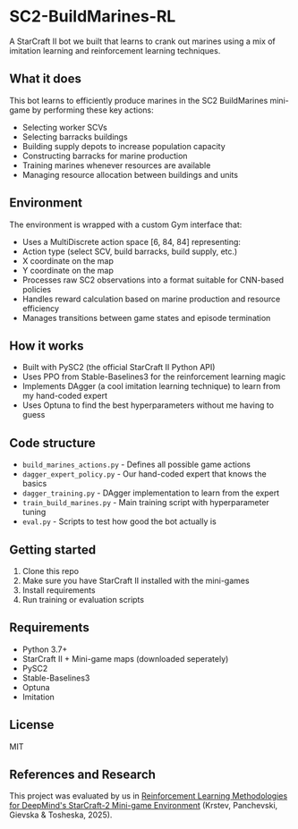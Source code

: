 # SC2-BuildMarines-RL

A StarCraft II bot we built that learns to crank out marines using a mix of imitation learning and reinforcement learning techniques.

## What it does

This bot learns to efficiently produce marines in the SC2 BuildMarines mini-game by performing these key actions:
- Selecting worker SCVs
- Selecting barracks buildings
- Building supply depots to increase population capacity
- Constructing barracks for marine production
- Training marines whenever resources are available
- Managing resource allocation between buildings and units

## Environment

The environment is wrapped with a custom Gym interface that:
- Uses a MultiDiscrete action space [6, 84, 84] representing:
 - Action type (select SCV, build barracks, build supply, etc.)
 - X coordinate on the map
 - Y coordinate on the map
- Processes raw SC2 observations into a format suitable for CNN-based policies
- Handles reward calculation based on marine production and resource efficiency
- Manages transitions between game states and episode termination

## How it works

- Built with PySC2 (the official StarCraft II Python API)
- Uses PPO from Stable-Baselines3 for the reinforcement learning magic
- Implements DAgger (a cool imitation learning technique) to learn from my hand-coded expert
- Uses Optuna to find the best hyperparameters without me having to guess

## Code structure

- `build_marines_actions.py` - Defines all possible game actions
- `dagger_expert_policy.py` - Our hand-coded expert that knows the basics
- `dagger_training.py` - DAgger implementation to learn from the expert
- `train_build_marines.py` - Main training script with hyperparameter tuning
- `eval.py` - Scripts to test how good the bot actually is

## Getting started

1. Clone this repo
2. Make sure you have StarCraft II installed with the mini-games
3. Install requirements
4. Run training or evaluation scripts

## Requirements

- Python 3.7+
- StarCraft II + Mini-game maps (downloaded seperately)
- PySC2
- Stable-Baselines3
- Optuna
- Imitation

## License

MIT

## References and Research

This project was evaluated by us in [Reinforcement Learning Methodologies for DeepMind's StarCraft-2 Mini-game Environment](sc2_rl_paper.pdf) (Krstev, Panchevski, Gievska & Tosheska, 2025).
